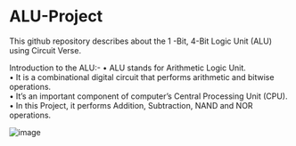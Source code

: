 # ALU-Project
This github repository describes about the 1 -Bit, 4-Bit Logic Unit (ALU) using Circuit Verse.

Introduction to the ALU:- 
•	ALU stands for Arithmetic Logic Unit. <br />
•	It is a combinational digital circuit that performs arithmetic and bitwise operations.<br />
•	It’s an important component of computer’s Central Processing Unit (CPU).<br />
•	In this Project, it performs Addition, Subtraction, NAND and NOR operations.<br />

![image](https://user-images.githubusercontent.com/102464427/231547016-a3ff2f8f-b0c8-47b5-81bc-fa3591a7c141.png)



